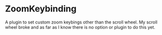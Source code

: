 # ZoomKeybinding

A plugin to set custom zoom keybings other than the scroll wheel.
My scroll wheel broke and as far as I know there is no option or plugin to do this yet.
